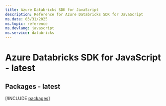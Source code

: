 ```yaml
---
title: Azure Databricks SDK for JavaScript
description: Reference for Azure Databricks SDK for JavaScript
ms.date: 03/31/2025
ms.topic: reference
ms.devlang: javascript
ms.service: databricks
---
```

# Azure Databricks SDK for JavaScript - latest
## Packages - latest
[!INCLUDE [packages](databricks-index.md)]